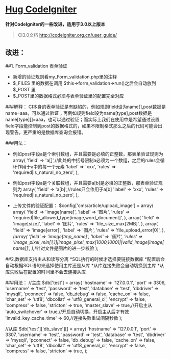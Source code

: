 [Hug CodeIgniter](https://github.com/MS100/Hug_CodeIgniter)
=============================

**针对CodeIgniter的一些改进，适用于3.0以上版本**

>CI3.0文档 http://codeigniter.org.cn/user_guide/

改进：
--------------------

##1. Form_validation 表单验证
* 新增的验证规则看my_Form_validation.php里的注释
* $_FILES 里的数据在调用 $this->form_validation->run()之后会自动放到 $_POST 里
* $_POST里的数据格式必须与表单验证里的配置完全对应

###解释：
  CI本身的表单验证是有缺陷的，例如规则field设为name[],post数据是name=aaa，可以通过验证；再例如规则field设为name[type],post数据是name[type][]=aaa，也可以通过验证；而实际上我们在使用中是希望通过设置field字段能控制到post的数据格式的，如果不限制格式那么之后的代码可能会出现警告，更严重的是数据库查询会报错。


###用法：  
- 例如post字段a是个索引数组，并且需要是必填的正整数，那表单验证规则为
            array(
                  'field' => 'a[]',//此处的中括号限制a必须为一个数组，之后的rules会循环作用于a中的每一个元素
                  'label' => 'xxx',
                  'rules' => 'required|is_natural_no_zero',
            ),

- 例如post字段a是个关联数组，并且需要a[b]是必填的正整数，那表单验证规则为
            array(
                  'field' => 'a[b]',//rules只会作用于a[b]
                  'label' => 'xxx',
                  'rules' => 'required|is_natural_no_zero',
            ),

- 上传文件的验证配置：
            $config['cms/article/upload_image'] = array(
                  array(
                        'field' => 'image[name]',
                        'label' => '图片',
                        'rules' => 'required|file_allowed_type[image,word_document]',
                  ),
                  array(
                        'field' => 'image[size]',
                        'label' => '图片',
                        'rules' => 'file_size_max[2MB]',
                  ),
                  array(
                        'field' => 'image[error]',
                        'label' => '图片',
                        'rules' => 'file_upload_error[0]',
                  ),
                  /*array(
                         'field' => 'image[tmp_name]',
                         'label' => '图片',
                         'rules' => 'image_pixel_min[1,1]|image_pixel_max[1000,1000]||valid_image[image[name]]',
                  ),*/针对文件是图片的进一步校验
            );


##2.数据库支持主从和读写分离
*SQL执行的时候才选择要链接数据库
*配置后会自动根据SQL语句来选择使用主库还是从库
*从库连接失败会自动切换到主库
*从库失败后在配置的时间里不会去连接从库

###用法： 
//主库
$db['test'] = array(
      'hostname' => '127.0.0.1',
      'port' => 3306,
      'username' => 'test',
      'password' => 'test',
      'database' => 'test',
      'dbdriver' => 'mysqli',
      'pconnect' => false,
      'db_debug' => false,
      'cache_on' => false,
      'char_set' => 'utf8',
      'dbcollat' => 'utf8_general_ci',
      'encrypt' => false,
      'compress' => false,
      'stricton' => true,
      'master_slave' => true,//开启主从
      'auto_switchover' => true,//开启自动切换，开启主从后才有效
      'invalid_key_cache_time' => 60,//连接失败重试间隔秒数
);

//从库
$db['test']['db_slave'][] = array(
      'hostname' => '127.0.0.1',
      'port' => 3307,
      'username' => 'test',
      'password' => 'test',
      'database' => 'test',
      'dbdriver' => 'mysqli',
      'pconnect' => false,
      'db_debug' => false,
      'cache_on' => false,
      'char_set' => 'utf8',
      'dbcollat' => 'utf8_general_ci',
      'encrypt' => false,
      'compress' => false,
      'stricton' => true,
);
